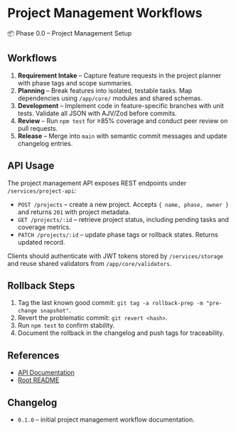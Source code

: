 # Project Management Workflows

📦 Phase 0.0 – Project Management Setup

## Workflows

1. **Requirement Intake** – Capture feature requests in the project planner with phase tags and scope summaries.
2. **Planning** – Break features into isolated, testable tasks. Map dependencies using `/app/core/` modules and shared schemas.
3. **Development** – Implement code in feature-specific branches with unit tests. Validate all JSON with AJV/Zod before commits.
4. **Review** – Run `npm test` for ≥85% coverage and conduct peer review on pull requests.
5. **Release** – Merge into `main` with semantic commit messages and update changelog entries.

## API Usage

The project management API exposes REST endpoints under `/services/project-api`:

- `POST /projects` – create a new project. Accepts `{ name, phase, owner }` and returns `201` with project metadata.
- `GET /projects/:id` – retrieve project status, including pending tasks and coverage metrics.
- `PATCH /projects/:id` – update phase tags or rollback states. Returns updated record.

Clients should authenticate with JWT tokens stored by `/services/storage` and reuse shared validators from `/app/core/validators`.

## Rollback Steps

1. Tag the last known good commit: `git tag -a rollback-prep -m "pre-change snapshot"`.
2. Revert the problematic commit: `git revert <hash>`.
3. Run `npm test` to confirm stability.
4. Document the rollback in the changelog and push tags for traceability.

## References

- [API Documentation](../api/)
- [Root README](../../README.md)

## Changelog

- `0.1.0` – initial project management workflow documentation.

